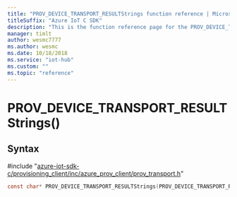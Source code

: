 ```yaml
---                             
title: "PROV_DEVICE_TRANSPORT_RESULTStrings function reference | Microsoft Docs" 
titleSuffix: "Azure IoT C SDK"            
description: "This is the function reference page for the PROV_DEVICE_TRANSPORT_RESULTStrings() function in the Azure IoT C SDK. This SDK is used with Azure IoT Hub and Azure IoT Hub Device Provisioning Service"            
manager: timlt                 
author: wesmc7777              
ms.author: wesmc               
ms.date: 10/18/2018                    
ms.service: "iot-hub"             
ms.custom: ""                
ms.topic: "reference"        
---                            
```


# PROV_DEVICE_TRANSPORT_RESULTStrings()

## Syntax

\#include "[azure-iot-sdk-c/provisioning_client/inc/azure_prov_client/prov_transport.h](../prov-transport-h.md)"  
```C
const char* PROV_DEVICE_TRANSPORT_RESULTStrings(PROV_DEVICE_TRANSPORT_RESULT  value);
```


